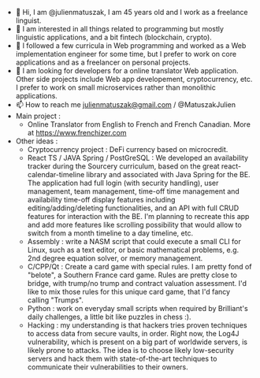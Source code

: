 - 👋 Hi, I am @julienmatuszak, I am 45 years old and I work as a freelance linguist.
- 👀 I am interested in all things related to programming but mostly linguistic applications, and a bit fintech (blockchain, crypto).
- 🌱 I followed a few curricula in Web programming and worked as a Web implementation engineer for some time, but I prefer to work on core applications and as a freelancer on personal projects.
- 💞️ I am looking for developers for a online translator Web application. Other side projects include Web app developement, cryptocurrency, etc. I prefer to work on small microservices rather than monolithic applications.
- 📫 How to reach me julienmatuszak@gmail.com / @MatuszakJulien
- Main project :
    - Online Translator from English to French and French Canadian. More at https://www.frenchizer.com
- Other ideas :
    - Cryptocurrency project : DeFi currency based on microcredit.
    - React TS / JAVA Spring / PostGreSQL : We developed an availability tracker during the Sourcery curriculum, based on the great react-calendar-timeline library and associated with Java Spring for the BE. The application had full login (with security handling), user management, team management, time-off time management and availability time-off display features including editing/adding/deleting functionalities, and an API with full CRUD features for interaction with the BE. I'm planning to recreate this app and add more features like scrolling possibility that would allow to switch from a month timeline to a day timeline, etc.
    - Assembly : write a NASM script that could execute a small CLI for Linux, such as a text editor, or basic mathematical problems, e.g. 2nd degree equation solver, or memory management.
    - C/CPP/Qt : Create a card game with special rules. I am pretty fond of "belote", a Southern France card game. Rules are pretty close to bridge, with trump/no trump and contract valuation assessment. I'd like to mix those rules for this unique card game, that I'd fancy calling "Trumps".
    - Python : work on everyday small scripts when required by Brilliant's daily challenges, a little bit like puzzles in chess :).
    - Hacking : my understanding is that hackers tries proven techniques to access data from secure vaults, in order. Right now, the Log4J vulnerability, which is present on a big part of worldwide servers, is likely prone to attacks. The idea is to choose likely low-security servers and hack them with state-of-the-art techniques to communicate their vulnerabilities to their owners.

<!---
julienmatuszak/julienmatuszak is a ✨ special ✨ repository because its `README.md` (this file) appears on your GitHub profile.
You can click the Preview link to take a look at your changes.
--->
